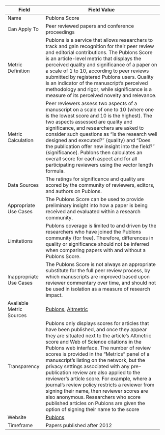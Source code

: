 | Field | Field Value |
|------------------------------|-------------------------------------------------|
| Name | Publons Score
| Can Apply To | Peer reviewed papers and conference proceedings
| Metric Definition | Publons is a service that allows researchers to track and gain recognition for their peer review and editorial contributions. The Publons Score is an article-level metric that displays the perceived quality and significance of a paper on a scale of 1 to 10, according to peer reviews submitted by registered Publons users. Quality is an indicator of the manuscript’s perceived methodology and rigor, while significance is a measure of its perceived novelty and relevance.
| Metric Calculation | Peer reviewers assess two aspects of a manuscript on a scale of one to 10 (where one is the lowest score and 10 is the highest). The two aspects assessed are quality and significance, and researchers are asked to consider such questions as “Is the research well designed and executed?” (quality) and “Does the publication offer new insight into the field?” (significance). Publons then calculates an overall score for each aspect and for all participating reviewers using the vector length formula.
| Data Sources | The ratings for significance and quality are scored by the community of reviewers, editors, and authors on Publons.
| Appropriate Use Cases | The Publons Score can be used to provide preliminary insight into how a paper is being received and evaluated within a research community.
| Limitations | Publons coverage is limited to and driven by the researchers who have joined the Publons community (for free).  Therefore, differences in quality or significance should not be inferred when comparing papers with and without a Publons Score.
| Inappropriate Use Cases | The Publons Score is not always an appropriate substitute for the full peer review process, by which manuscripts are improved based upon reviewer commentary over time,  and should not be used in isolation as a measure of research impact.
| Available Metric Sources | [Publons](http://publons.com/), [Altmetric](http://altmetric.com/)
| Transparency | Publons only displays scores for articles that have been published, and once they appear they are situated next to the article’s Altmetric score and Web of Science citations in the Publons web interface. The number of review scores is provided in the “Metrics” panel of a manuscript’s listing on the network, but the privacy settings associated with any pre-publication review are also applied to the reviewer’s article score. For example, where a journal’s review policy restricts a reviewer from signing their name, then reviewer scores are also anonymous. Researchers who score published articles on Publons are given the option of signing their name to the score
| Website | [Publons](https://publons.com/)
| Timeframe | Papers published after 2012
